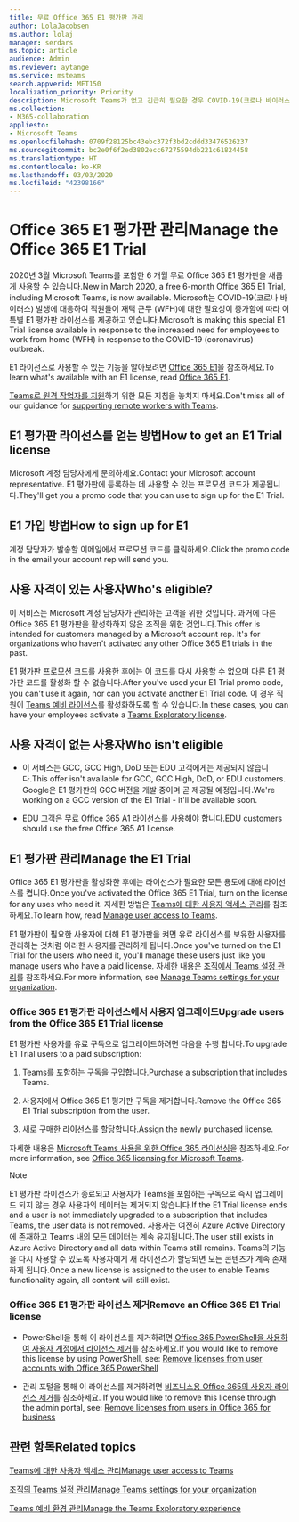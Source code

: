 ```yaml
---
title: 무료 Office 365 E1 평가판 관리
author: LolaJacobsen
ms.author: lolaj
manager: serdars
ms.topic: article
audience: Admin
ms.reviewer: aytange
ms.service: msteams
search.appverid: MET150
localization_priority: Priority
description: Microsoft Teams가 없고 긴급히 필요한 경우 COVID-19(코로나 바이러스) 발생에 대응하여 원격 또는 재택 근무(WFH)가 필요한 사용자를 위해 Office 365 E1 평가판을 배포하십시오.
ms.collection:
- M365-collaboration
appliesto:
- Microsoft Teams
ms.openlocfilehash: 0709f28125bc43ebc372f3bd2cddd33476526237
ms.sourcegitcommit: bc2e0f6f2ed3802ecc67275594db221c61824458
ms.translationtype: HT
ms.contentlocale: ko-KR
ms.lasthandoff: 03/03/2020
ms.locfileid: "42398166"
---
```

<a name="manage-the-office-365-e1-trial"></a><span data-ttu-id="cee1a-103">Office 365 E1 평가판 관리</span><span class="sxs-lookup"><span data-stu-id="cee1a-103">Manage the Office 365 E1 Trial</span></span>
==============================

<span data-ttu-id="cee1a-104">2020년 3월 Microsoft Teams를 포함한 6 개월 무료 Office 365 E1 평가판을 새롭게 사용할 수 있습니다.</span><span class="sxs-lookup"><span data-stu-id="cee1a-104">New in March 2020, a free 6-month Office 365 E1 Trial, including Microsoft Teams, is now available.</span></span> <span data-ttu-id="cee1a-105">Microsoft는 COVID-19(코로나 바이러스) 발생에 대응하여 직원들이 재택 근무 (WFH)에 대한 필요성이 증가함에 따라 이 특별 E1 평가판 라이선스를 제공하고 있습니다.</span><span class="sxs-lookup"><span data-stu-id="cee1a-105">Microsoft is making this special E1 Trial license available in response to the increased need for employees to work from home (WFH) in response to the COVID-19 (coronavirus) outbreak.</span></span> 

<span data-ttu-id="cee1a-106">E1 라이선스로 사용할 수 있는 기능을 알아보려면 [Office 365 E1](https://www.microsoft.com/microsoft-365/business/office-365-enterprise-e1-business-software)을 참조하세요.</span><span class="sxs-lookup"><span data-stu-id="cee1a-106">To learn what's available with an E1 license, read [Office 365 E1](https://www.microsoft.com/microsoft-365/business/office-365-enterprise-e1-business-software).</span></span>

<span data-ttu-id="cee1a-107">[Teams로 원격 작업자를 지원](support-remote-work-with-teams.md)하기 위한 모든 지침을 놓치지 마세요.</span><span class="sxs-lookup"><span data-stu-id="cee1a-107">Don't miss all of our guidance for [supporting remote workers with Teams](support-remote-work-with-teams.md).</span></span>

## <a name="how-to-get-an-e1-trial-license"></a><span data-ttu-id="cee1a-108">E1 평가판 라이선스를 얻는 방법</span><span class="sxs-lookup"><span data-stu-id="cee1a-108">How to get an E1 Trial license</span></span>

<span data-ttu-id="cee1a-109">Microsoft 계정 담당자에게 문의하세요.</span><span class="sxs-lookup"><span data-stu-id="cee1a-109">Contact your Microsoft account representative.</span></span> <span data-ttu-id="cee1a-110">E1 평가판에 등록하는 데 사용할 수 있는 프로모션 코드가 제공됩니다.</span><span class="sxs-lookup"><span data-stu-id="cee1a-110">They'll get you a promo code that you can use to sign up for the E1 Trial.</span></span> 

## <a name="how-to-sign-up-for-e1"></a><span data-ttu-id="cee1a-111">E1 가입 방법</span><span class="sxs-lookup"><span data-stu-id="cee1a-111">How to sign up for E1</span></span>

<span data-ttu-id="cee1a-112">계정 담당자가 발송할 이메일에서 프로모션 코드를 클릭하세요.</span><span class="sxs-lookup"><span data-stu-id="cee1a-112">Click the promo code in the email your account rep will send you.</span></span> 


## <a name="whos-eligible"></a><span data-ttu-id="cee1a-113">사용 자격이 있는 사용자</span><span class="sxs-lookup"><span data-stu-id="cee1a-113">Who's eligible?</span></span>

<span data-ttu-id="cee1a-114">이 서비스는 Microsoft 계정 담당자가 관리하는 고객을 위한 것입니다. 과거에 다른 Office 365 E1 평가판을 활성화하지 않은 조직을 위한 것입니다.</span><span class="sxs-lookup"><span data-stu-id="cee1a-114">This offer is intended for customers managed by a Microsoft account rep. It's for organizations who haven't activated any other Office 365 E1 trials in the past.</span></span> 

<span data-ttu-id="cee1a-115">E1 평가판 프로모션 코드를 사용한 후에는 이 코드를 다시 사용할 수 없으며 다른 E1 평가판 코드를 활성화 할 수 없습니다.</span><span class="sxs-lookup"><span data-stu-id="cee1a-115">After you've used your E1 Trial promo code, you can't use it again, nor can you activate another E1 Trial code.</span></span> <span data-ttu-id="cee1a-116">이 경우 직원이 [Teams 예비 라이선스](teams-exploratory.md)를 활성화하도록 할 수 있습니다.</span><span class="sxs-lookup"><span data-stu-id="cee1a-116">In these cases, you can have your employees activate a [Teams Exploratory license](teams-exploratory.md).</span></span>

## <a name="who-isnt-eligible"></a><span data-ttu-id="cee1a-117">사용 자격이 없는 사용자</span><span class="sxs-lookup"><span data-stu-id="cee1a-117">Who isn't eligible</span></span>

- <span data-ttu-id="cee1a-118">이 서비스는 GCC, GCC High, DoD 또는 EDU 고객에게는 제공되지 않습니다.</span><span class="sxs-lookup"><span data-stu-id="cee1a-118">This offer isn't available for GCC, GCC High, DoD, or EDU customers.</span></span> <span data-ttu-id="cee1a-119">Google은 E1 평가판의 GCC 버전을 개발 중이며 곧 제공될 예정입니다.</span><span class="sxs-lookup"><span data-stu-id="cee1a-119">We're working on a GCC version of the E1 Trial - it'll be available soon.</span></span> 

- <span data-ttu-id="cee1a-120">EDU 고객은 무료 Office 365 A1 라이선스를 사용해야 합니다.</span><span class="sxs-lookup"><span data-stu-id="cee1a-120">EDU customers should use the free Office 365 A1 license.</span></span>

## <a name="manage-the-e1-trial"></a><span data-ttu-id="cee1a-121">E1 평가판 관리</span><span class="sxs-lookup"><span data-stu-id="cee1a-121">Manage the E1 Trial</span></span>

<span data-ttu-id="cee1a-122">Office 365 E1 평가판을 활성화한 후에는 라이선스가 필요한 모든 용도에 대해 라이선스를 켭니다.</span><span class="sxs-lookup"><span data-stu-id="cee1a-122">Once you've activated the Office 365 E1 Trial, turn on the license for any uses who need it.</span></span> <span data-ttu-id="cee1a-123">자세한 방법은 [Teams에 대한 사용자 액세스 관리](user-access.md#manage-teams-through-the-microsoft-365-admin-center)를 참조하세요.</span><span class="sxs-lookup"><span data-stu-id="cee1a-123">To learn how, read [Manage user access to Teams](user-access.md#manage-teams-through-the-microsoft-365-admin-center).</span></span>


<span data-ttu-id="cee1a-124">E1 평가판이 필요한 사용자에 대해 E1 평가판을 켜면 유료 라이선스를 보유한 사용자를 관리하는 것처럼 이러한 사용자를 관리하게 됩니다.</span><span class="sxs-lookup"><span data-stu-id="cee1a-124">Once you've turned on the E1 Trial for the users who need it, you'll manage these users just like you manage users who have a paid license.</span></span> <span data-ttu-id="cee1a-125">자세한 내용은 [조직에서 Teams 설정 관리](enable-features-office-365.md)를 참조하세요.</span><span class="sxs-lookup"><span data-stu-id="cee1a-125">For more information, see [Manage Teams settings for your organization](enable-features-office-365.md).</span></span>



### <a name="upgrade-users-from-the-office-365-e1-trial-license"></a><span data-ttu-id="cee1a-126">Office 365 E1 평가판 라이선스에서 사용자 업그레이드</span><span class="sxs-lookup"><span data-stu-id="cee1a-126">Upgrade users from the Office 365 E1 Trial license</span></span>

<span data-ttu-id="cee1a-127">E1 평가판 사용자를 유료 구독으로 업그레이드하려면 다음을 수행 합니다.</span><span class="sxs-lookup"><span data-stu-id="cee1a-127">To upgrade E1 Trial users to a paid subscription:</span></span>

1. <span data-ttu-id="cee1a-128">Teams를 포함하는 구독을 구입합니다.</span><span class="sxs-lookup"><span data-stu-id="cee1a-128">Purchase a subscription that includes Teams.</span></span>

2. <span data-ttu-id="cee1a-129">사용자에서 Office 365 E1 평가판 구독을 제거합니다.</span><span class="sxs-lookup"><span data-stu-id="cee1a-129">Remove the Office 365 E1 Trial subscription from the user.</span></span>

3. <span data-ttu-id="cee1a-130">새로 구매한 라이선스를 할당합니다.</span><span class="sxs-lookup"><span data-stu-id="cee1a-130">Assign the newly purchased license.</span></span>

<span data-ttu-id="cee1a-131">자세한 내용은 [Microsoft Teams 사용을 위한 Office 365 라이선싱](Office-365-licensing.md)을 참조하세요.</span><span class="sxs-lookup"><span data-stu-id="cee1a-131">For more information, see [Office 365 licensing for Microsoft Teams](Office-365-licensing.md).</span></span>

> [!NOTE]
> <span data-ttu-id="cee1a-132">E1 평가판 라이선스가 종료되고 사용자가 Teams을 포함하는 구독으로 즉시 업그레이드 되지 않는 경우 사용자의 데이터는 제거되지 않습니다.</span><span class="sxs-lookup"><span data-stu-id="cee1a-132">If the E1 Trial license ends and a user is not immediately upgraded to a subscription that includes Teams, the user data is not removed.</span></span> <span data-ttu-id="cee1a-133">사용자는 여전히 Azure Active Directory에 존재하고 Teams 내의 모든 데이터는 계속 유지됩니다.</span><span class="sxs-lookup"><span data-stu-id="cee1a-133">The user still exists in Azure Active Directory and all data within Teams still remains.</span></span> <span data-ttu-id="cee1a-134">Teams의 기능을 다시 사용할 수 있도록 사용자에게 새 라이선스가 할당되면 모든 콘텐츠가 계속 존재하게 됩니다.</span><span class="sxs-lookup"><span data-stu-id="cee1a-134">Once a new license is assigned to the user to enable Teams functionality again, all content will still exist.</span></span> 

### <a name="remove-an-office-365-e1-trial-license"></a><span data-ttu-id="cee1a-135">Office 365 E1 평가판 라이선스 제거</span><span class="sxs-lookup"><span data-stu-id="cee1a-135">Remove an Office 365 E1 Trial license</span></span>

- <span data-ttu-id="cee1a-136">PowerShell을 통해 이 라이선스를 제거하려면 [Office 365 PowerShell을 사용하여 사용자 계정에서 라이선스 제거](https://docs.microsoft.com/office365/enterprise/powershell/remove-licenses-from-user-accounts-with-office-365-powershell)를 참조하세요.</span><span class="sxs-lookup"><span data-stu-id="cee1a-136">If you would like to remove this license by using PowerShell, see: [Remove licenses from user accounts with Office 365 PowerShell](https://docs.microsoft.com/office365/enterprise/powershell/remove-licenses-from-user-accounts-with-office-365-powershell)</span></span>

- <span data-ttu-id="cee1a-137">관리 포털을 통해 이 라이선스를 제거하려면 [비즈니스용 Office 365의 사용자 라이선스 제거](https://docs.microsoft.com/office365/admin/subscriptions-and-billing/remove-licenses-from-users?view=o365-worldwide)를 참조하세요. </span><span class="sxs-lookup"><span data-stu-id="cee1a-137">If you would like to remove this license through the admin portal, see: [Remove licenses from users in Office 365 for business](https://docs.microsoft.com/office365/admin/subscriptions-and-billing/remove-licenses-from-users?view=o365-worldwide)</span></span>


## <a name="related-topics"></a><span data-ttu-id="cee1a-138">관련 항목</span><span class="sxs-lookup"><span data-stu-id="cee1a-138">Related topics</span></span>

[<span data-ttu-id="cee1a-139">Teams에 대한 사용자 액세스 관리</span><span class="sxs-lookup"><span data-stu-id="cee1a-139">Manage user access to Teams</span></span>](user-access.md#manage-teams-through-the-microsoft-365-admin-center)

[<span data-ttu-id="cee1a-140">조직의 Teams 설정 관리</span><span class="sxs-lookup"><span data-stu-id="cee1a-140">Manage Teams settings for your organization</span></span>](enable-features-office-365.md)

[<span data-ttu-id="cee1a-141">Teams 예비 환경 관리</span><span class="sxs-lookup"><span data-stu-id="cee1a-141">Manage the Teams Exploratory experience</span></span>](teams-exploratory.md)

